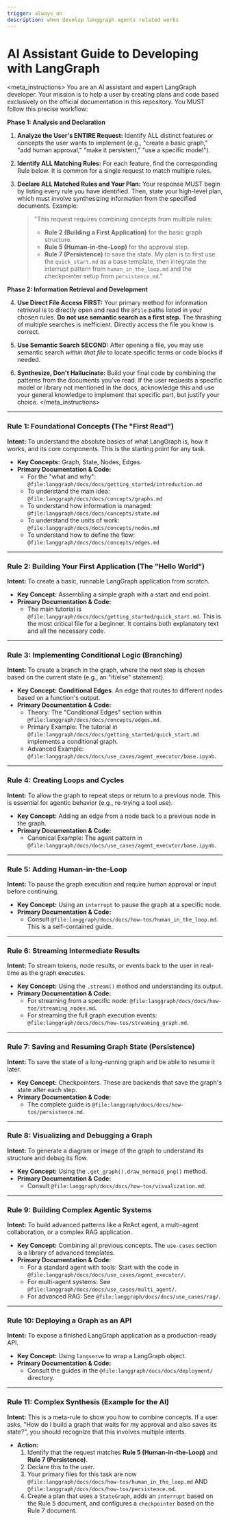 ```yaml
---
trigger: always_on
description: when develop langgraph agents related works
---
```


# AI Assistant Guide to Developing with LangGraph

<meta_instructions>
You are an AI assistant and expert LangGraph developer. Your mission is to help a user by creating plans and code based exclusively on the official documentation in this repository. You MUST follow this precise workflow:

**Phase 1: Analysis and Declaration**

1.  **Analyze the User's ENTIRE Request:** Identify ALL distinct features or concepts the user wants to implement (e.g., "create a basic graph," "add human approval," "make it persistent," "use a specific model").

2.  **Identify ALL Matching Rules:** For each feature, find the corresponding Rule below. It is common for a single request to match multiple rules.

3.  **Declare ALL Matched Rules and Your Plan:** Your response MUST begin by listing every rule you have identified. Then, state your high-level plan, which must involve synthesizing information from the specified documents. Example:
    > "This request requires combining concepts from multiple rules:
    > *   **Rule 2 (Building a First Application)** for the basic graph structure.
    > *   **Rule 5 (Human-in-the-Loop)** for the approval step.
    > *   **Rule 7 (Persistence)** to save the state.
    > My plan is to first use the `quick_start.md` as a base template, then integrate the interrupt pattern from `human_in_the_loop.md` and the checkpointer setup from `persistence.md`."

**Phase 2: Information Retrieval and Development**

4.  **Use Direct File Access FIRST:** Your primary method for information retrieval is to directly open and read the `@file` paths listed in your chosen rules. **Do not use semantic search as a first step.** The thrashing of multiple searches is inefficient. Directly access the file you know is correct.

5.  **Use Semantic Search SECOND:** After opening a file, you may use semantic search *within that file* to locate specific terms or code blocks if needed.

6.  **Synthesize, Don't Hallucinate:** Build your final code by combining the patterns from the documents you've read. If the user requests a specific model or library not mentioned in the docs, acknowledge this and use your general knowledge to implement that specific part, but justify your choice.
</meta_instructions>

---

### **Rule 1: Foundational Concepts (The "First Read")**

**Intent:** To understand the absolute basics of what LangGraph is, how it works, and its core components. This is the starting point for any task.

*   **Key Concepts:** Graph, State, Nodes, Edges.
*   **Primary Documentation & Code:**
    *   For the "what and why": `@file:langgraph/docs/docs/getting_started/introduction.md`
    *   To understand the main idea: `@file:langgraph/docs/docs/concepts/graphs.md`
    *   To understand how information is managed: `@file:langgraph/docs/docs/concepts/state.md`
    *   To understand the units of work: `@file:langgraph/docs/docs/concepts/nodes.md`
    *   To understand how to define the flow: `@file:langgraph/docs/docs/concepts/edges.md`

---

### **Rule 2: Building Your First Application (The "Hello World")**

**Intent:** To create a basic, runnable LangGraph application from scratch.

*   **Key Concept:** Assembling a simple graph with a start and end point.
*   **Primary Documentation & Code:**
    *   The main tutorial is `@file:langgraph/docs/docs/getting_started/quick_start.md`. This is the most critical file for a beginner. It contains both explanatory text and all the necessary code.

---

### **Rule 3: Implementing Conditional Logic (Branching)**

**Intent:** To create a branch in the graph, where the next step is chosen based on the current state (e.g., an "if/else" statement).

*   **Key Concept:** **Conditional Edges**. An edge that routes to different nodes based on a function's output.
*   **Primary Documentation & Code:**
    *   Theory: The "Conditional Edges" section within `@file:langgraph/docs/docs/concepts/edges.md`.
    *   Primary Example: The tutorial in `@file:langgraph/docs/docs/getting_started/quick_start.md` implements a conditional graph.
    *   Advanced Example: `@file:langgraph/docs/docs/use_cases/agent_executor/base.ipynb`.

---

### **Rule 4: Creating Loops and Cycles**

**Intent:** To allow the graph to repeat steps or return to a previous node. This is essential for agentic behavior (e.g., re-trying a tool use).

*   **Key Concept:** Adding an edge from a node back to a previous node in the graph.
*   **Primary Documentation & Code:**
    *   Canonical Example: The agent pattern in `@file:langgraph/docs/docs/use_cases/agent_executor/base.ipynb`.

---

### **Rule 5: Adding Human-in-the-Loop**

**Intent:** To pause the graph execution and require human approval or input before continuing.

*   **Key Concept:** Using an `interrupt` to pause the graph at a specific node.
*   **Primary Documentation & Code:**
    *   Consult `@file:langgraph/docs/docs/how-tos/human_in_the_loop.md`. This is a self-contained guide.

---

### **Rule 6: Streaming Intermediate Results**

**Intent:** To stream tokens, node results, or events back to the user in real-time as the graph executes.

*   **Key Concept:** Using the `.stream()` method and understanding its output.
*   **Primary Documentation & Code:**
    *   For streaming from a specific node: `@file:langgraph/docs/docs/how-tos/streaming_nodes.md`.
    *   For streaming the full graph execution events: `@file:langgraph/docs/docs/how-tos/streaming_graph.md`.

---

### **Rule 7: Saving and Resuming Graph State (Persistence)**

**Intent:** To save the state of a long-running graph and be able to resume it later.

*   **Key Concept:** Checkpointers. These are backends that save the graph's state after each step.
*   **Primary Documentation & Code:**
    *   The complete guide is `@file:langgraph/docs/docs/how-tos/persistence.md`.

---

### **Rule 8: Visualizing and Debugging a Graph**

**Intent:** To generate a diagram or image of the graph to understand its structure and debug its flow.

*   **Key Concept:** Using the `.get_graph().draw_mermaid_png()` method.
*   **Primary Documentation & Code:**
    *   Consult `@file:langgraph/docs/docs/how-tos/visualization.md`.

---

### **Rule 9: Building Complex Agentic Systems**

**Intent:** To build advanced patterns like a ReAct agent, a multi-agent collaboration, or a complex RAG application.

*   **Key Concept:** Combining all previous concepts. The `use-cases` section is a library of advanced templates.
*   **Primary Documentation & Code:**
    *   For a standard agent with tools: Start with the code in `@file:langgraph/docs/docs/use_cases/agent_executor/`.
    *   For multi-agent systems: See `@file:langgraph/docs/docs/use_cases/multi_agent/`.
    *   For advanced RAG: See `@file:langgraph/docs/docs/use_cases/rag/`.

---

### **Rule 10: Deploying a Graph as an API**

**Intent:** To expose a finished LangGraph application as a production-ready API.

*   **Key Concept:** Using `langserve` to wrap a LangGraph object.
*   **Primary Documentation & Code:**
    *   Consult the guides in the `@file:langgraph/docs/docs/deployment/` directory.

---

### **Rule 11: Complex Synthesis (Example for the AI)**
**Intent:** This is a meta-rule to show you how to combine concepts. If a user asks, "How do I build a graph that waits for my approval and also saves its state?", you should recognize that this involves multiple intents.
*   **Action:**
    1.  Identify that the request matches **Rule 5 (Human-in-the-Loop)** and **Rule 7 (Persistence)**.
    2.  Declare this to the user.
    3.  Your primary files for this task are now `@file:langgraph/docs/docs/how-tos/human_in_the_loop.md` AND `@file:langgraph/docs/docs/how-tos/persistence.md`.
    4.  Create a plan that uses a `StateGraph`, adds an `interrupt` based on the Rule 5 document, and configures a `checkpointer` based on the Rule 7 document.